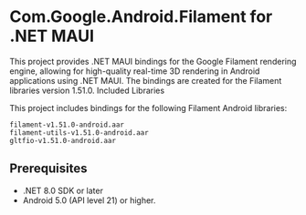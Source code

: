 # Com.Google.Android.Filament for .NET MAUI

This project provides .NET MAUI bindings for the Google Filament rendering engine, allowing for high-quality real-time 3D rendering in Android applications using .NET MAUI. The bindings are created for the Filament libraries version 1.51.0.
Included Libraries

This project includes bindings for the following Filament Android libraries:

    filament-v1.51.0-android.aar
    filament-utils-v1.51.0-android.aar
    gltfio-v1.51.0-android.aar

## Prerequisites

- .NET 8.0 SDK or later
- Android 5.0 (API level 21) or higher.
